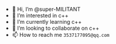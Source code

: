 - 👋 Hi, I’m @super-MILITANT
- 👀 I’m interested in c++
- 🌱 I’m currently learning c++
- 💞️ I’m looking to collaborate on c++
- 📫 How to reach me `3537177095@qq.com`

<!---
super-yjt/super-yjt is a ✨ special ✨ repository because its `README.md` (this file) appears on your GitHub profile.
You can click the Preview link to take a look at your changes.
--->

